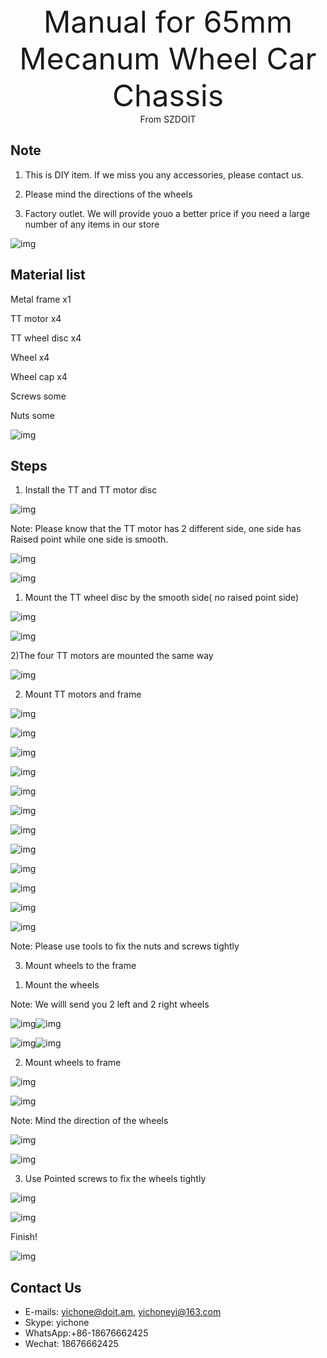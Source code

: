 <center><font size=10> Manual for 65mm Mecanum Wheel Car Chassis </center></font>
<center> From SZDOIT</center>

## Note

1. This is DIY item. If we miss you any accessories, please contact us.

2. Please mind the directions of the wheels

3. Factory outlet. We will provide youo a better price if you need a large number of any items in our store

 

![img](wps1.jpg) 

 

 

 

## Material list

Metal frame      x1

TT motor           x4

TT wheel disc   x4

Wheel               x4

Wheel cap       x4

Screws some

Nuts some

![img](wps2.jpg) 

## Steps

1. Install the TT and TT motor disc

![img](wps3.jpg) 

Note: Please know that the TT motor has 2 different side, one side has Raised point while one side is smooth.

![img](wps4.jpg) 

![img](wps5.jpg) 

1) Mount the TT wheel disc by the smooth side( no raised point side)

![img](wps6.jpg) 

![img](wps7.jpg) 

2)The four TT motors are mounted the same way

![img](wps8.jpg) 

2. Mount TT motors and frame

![img](wps9.jpg) 

![img](wps10.jpg) 

![img](wps11.jpg) 

![img](wps12.jpg) 

![img](wps13.jpg) 

![img](wps14.jpg) 

![img](wps15.jpg) 

![img](wps16.jpg) 

![img](wps17.jpg) 

![img](wps18.jpg) 

![img](wps19.jpg) 

![img](wps20.jpg) 

Note: Please use tools to fix the nuts and screws tightly

3. Mount wheels to the frame

1) Mount the wheels

Note: We willl send you 2 left and 2 right wheels

![img](wps21.jpg)![img](wps22.jpg) 

![img](wps23.jpg)![img](wps24.jpg) 

2) Mount wheels to frame

![img](wps25.jpg) 

![img](wps26.jpg) 

Note: Mind the direction of the wheels

![img](wps27.jpg) 

![img](wps28.jpg) 

3) Use Pointed screws to fix the wheels tightly

![img](wps29.jpg) 

![img](wps30.jpg) 

Finish!

![img](wps31.jpg) 



## Contact Us

- E-mails: [yichone@doit.am](mailto:yichone@doit.am), [yichoneyi@163.com](mailto:yichoneyi@163.com)
- Skype: yichone
- WhatsApp:+86-18676662425
- Wechat: 18676662425


